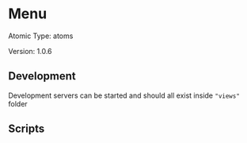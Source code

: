 # Menu

Atomic Type: atoms

Version: 1.0.6

## Development

Development servers can be started and should all exist inside `"views"` folder

## Scripts

